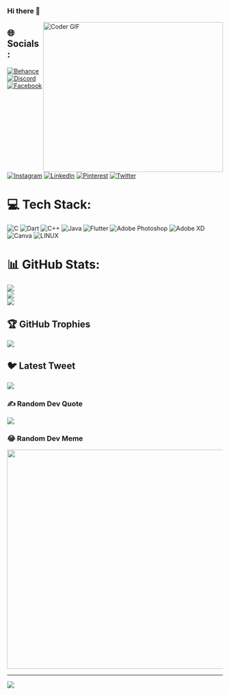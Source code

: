 ### Hi there 👋
<img align="right" src="https://cdn.dribbble.com/users/2131993/screenshots/4948736/thoughtworks-gif_dribbble.gif" alt="Coder GIF" width="420" height="350">




## 🌐 Socials:
[![Behance](https://img.shields.io/badge/Behance-1769ff?logo=behance&logoColor=white)](https://behance.net/https://www.behance.net/ananeleyan) [![Discord](https://img.shields.io/badge/Discord-%237289DA.svg?logo=discord&logoColor=white)](https://discord.gg/https://discord.com/channels/@me) [![Facebook](https://img.shields.io/badge/Facebook-%231877F2.svg?logo=Facebook&logoColor=white)](https://facebook.com/https://www.facebook.com/profile.php?id=100010405154689) [![Instagram](https://img.shields.io/badge/Instagram-%23E4405F.svg?logo=Instagram&logoColor=white)](https://instagram.com/https://l.facebook.com/l.php?u=https%3A%2F%2Fwww.instagram.com%2Fartist.anan_alayyan%3Ffbclid%3DIwAR0WWzL9uSXv0SjD3PbOyMNnzakPh_M_nDTgu2Kk7Kg9jJ5DuDS88arxsMA&h=AT3gOzwmoD6DqlV7xFha0Rnc_qtEjcLZ2E03K-jrV-qZAD783G2Ubp4IA2ki6pmiG9_2gNj7mQd6vc3yCtJIGqrBwfmFrBtt7rcCDMbbLEbwmg6j5spvBQpDcux3PdvkS7C_) [![LinkedIn](https://img.shields.io/badge/LinkedIn-%230077B5.svg?logo=linkedin&logoColor=white)](https://linkedin.com/in/https://l.facebook.com/l.php?u=https%3A%2F%2Flinkedin.com%2Fin%2Fanan-elayan%3Ffbclid%3DIwAR0eUYLTveUYfbbwuFS6gvJse-GrW8Y3vGyTISMuXyqL1C8nCZ7x-z3Js7M&h=AT3G0FLk9caQ7VMWMnjBpU2sv7Lkgk3dLovQWmBvKSNTsir1VxCIH6H-D02mRBS9Ng4V7aDi1FCuNELuIUndW64E87V_LdmnCJ1nN1a1JDmhcuYTx_n8_HbRXd2XEN6Id2pZ) [![Pinterest](https://img.shields.io/badge/Pinterest-%23E60023.svg?logo=Pinterest&logoColor=white)](https://pinterest.com/https://www.pinterest.com/ananalian1122/) [![Twitter](https://img.shields.io/badge/Twitter-%231DA1F2.svg?logo=Twitter&logoColor=white)](https://twitter.com/https://twitter.com/anan_elayan) 

# 💻 Tech Stack:
![C](https://img.shields.io/badge/c-%2300599C.svg?style=for-the-badge&logo=c&logoColor=white) ![Dart](https://img.shields.io/badge/dart-%230175C2.svg?style=for-the-badge&logo=dart&logoColor=white) ![C++](https://img.shields.io/badge/c++-%2300599C.svg?style=for-the-badge&logo=c%2B%2B&logoColor=white) ![Java](https://img.shields.io/badge/java-%23ED8B00.svg?style=for-the-badge&logo=java&logoColor=white) ![Flutter](https://img.shields.io/badge/Flutter-%2302569B.svg?style=for-the-badge&logo=Flutter&logoColor=white) ![Adobe Photoshop](https://img.shields.io/badge/adobephotoshop-%2331A8FF.svg?style=for-the-badge&logo=adobephotoshop&logoColor=white) ![Adobe XD](https://img.shields.io/badge/Adobe%20XD-470137?style=for-the-badge&logo=Adobe%20XD&logoColor=#FF61F6) ![Canva](https://img.shields.io/badge/Canva-%2300C4CC.svg?style=for-the-badge&logo=Canva&logoColor=white) ![LINUX](https://img.shields.io/badge/Linux-FCC624?style=for-the-badge&logo=linux&logoColor=black)
# 📊 GitHub Stats:
![](https://github-readme-stats.vercel.app/api?username=Anan-Eleyan&theme=dark&hide_border=false&include_all_commits=true&count_private=true)<br/>
![](https://github-readme-streak-stats.herokuapp.com/?user=Anan-Eleyan&theme=dark&hide_border=false)<br/>
![](https://github-readme-stats.vercel.app/api/top-langs/?username=Anan-Eleyan&theme=dark&hide_border=false&include_all_commits=true&count_private=true&layout=compact)

## 🏆 GitHub Trophies
![](https://github-profile-trophy.vercel.app/?username=Anan-Eleyan&theme=radical&no-frame=false&no-bg=true&margin-w=4)

## 🐦 Latest Tweet
[![](https://gtce.itsvg.in/api?username=https://twitter.com/anan_elayan)](https://github.com/VishwaGauravIn/github-twitter-card-embed)

### ✍️ Random Dev Quote
![](https://quotes-github-readme.vercel.app/api?type=horizontal&theme=radical)

### 😂 Random Dev Meme
<img src="https://rm.up.railway.app/" width="512px"/>

---
[![](https://visitcount.itsvg.in/api?id=Anan-Eleyan&icon=0&color=0)](https://visitcount.itsvg.in)

<!-- Proudly created with GPRM ( https://gprm.itsvg.in ) -->
